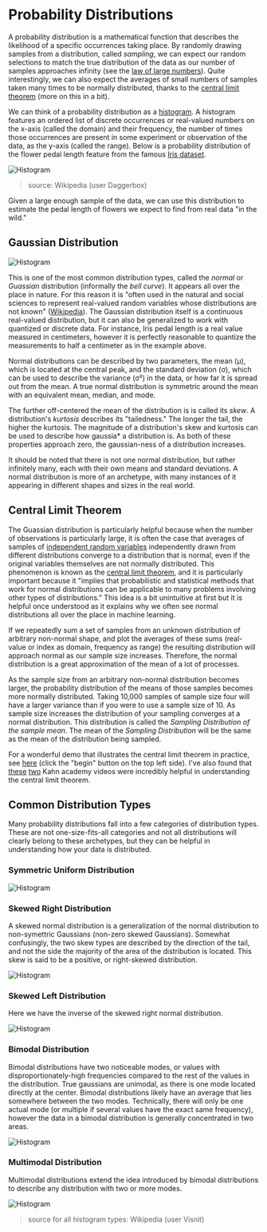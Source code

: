 # Probability Distributions

A probability distribution is a mathematical function that describes the likelihood of a specific occurrences taking place. By randomly drawing samples from a distribution, called *sampling*, we can expect our random selections to match the true distribution of the data as our number of samples approaches infinity (see the [law of large numbers](https://en.wikipedia.org/wiki/Law_of_large_numbers)). Quite interestingly, we can also  expect the averages of small numbers of samples taken many times to be normally distributed, thanks to the [central limit theorem](#central-limit-theorem) (more on this in a bit).

We can think of a probability distribution as a [histogram](https://en.wikipedia.org/wiki/Histogram). A histogram features an ordered list of discrete occurrences or real-valued numbers on the x-axis (called the domain) and their frequency, the number of times those occurrences are present in some experiment or observation of the data, as the y-axis (called the range). Below is a probability distribution of the flower pedal length feature from the famous [Iris dataset](https://en.wikipedia.org/wiki/Iris_flower_data_set). 

![Histogram](images/histogram.png)
> source: Wikipedia (user Daggerbox)

Given a large enough sample of the data, we can use this distribution to estimate the pedal length of flowers we expect to find from real data "in the wild."

## Gaussian Distribution

![Histogram](images/histogram-symmetric.png)

This is one of the most common distribution types, called the *normal* or *Guassian* distribution (informally the *bell curve*). It appears all over the place in nature. For this reason it is "often used in the natural and social sciences to represent real-valued random variables whose distributions are not known" ([Wikipedia](https://en.wikipedia.org/wiki/Normal_distribution)). The Gaussian distribution itself is a continuous real-valued distribution, but it can also be generalized to work with quantized or discrete data. For instance, Iris pedal length is a real value measured in centimeters, however it is perfectly reasonable to quantize the measurements to half a centimeter as in the example above.

Normal distributions can be described by two parameters, the mean (μ), which is located at the central peak, and the standard deviation (σ), which can be used to describe the variance (σ²) in the data, or how far it is spread out from the mean. A true normal distribution is symmetric around the mean with an equivalent mean, median, and mode.

The further off-centered the mean of the distribution is is called its *skew*. A distribution's *kurtosis* describes its "tailedness." The longer the tail, the higher the kurtosis. The magnitude of a distribution's skew and kurtosis can be used to describe how gaussia* a distribution is. As both of these properties approach zero, the gaussian-ness of a distribution increases.

It should be noted that there is not one normal distribution, but rather infinitely many, each with their own means and standard deviations. A normal distribution is more of an archetype, with many instances of it appearing in different shapes and sizes in the real world.

## Central Limit Theorem

The Guassian distribution is particularly helpful because when the number of observations is particularly large, it is often the case that averages of samples of [independent random variables](https://en.wikipedia.org/wiki/Independence_(probability_theory)) independently drawn from different distributions converge to a distribution that is normal, even if the original variables themselves are not normally distributed. This phenomenon is known as the [central limit theorem](https://en.wikipedia.org/wiki/Central_limit_theorem), and it is particularly important because it "implies that probabilistic and statistical methods that work for normal distributions can be applicable to many problems involving other types of distributions." This idea is a bit unintuitive at first but it is helpful once understood as it explains why we often see normal distributions all over the place in machine learning.

If we repeatedly sum a set of samples from an unknown distribution of arbitrary non-normal shape, and plot the averages of these sums (real-value or index as domain, frequency as range) the resulting distribution will approach normal as our sample size increases. Therefore, the normal distribution is a great approximation of the mean of a lot of processes.

As the sample size from an arbitrary non-normal distribution becomes larger, the probability distribution of the means of those samples becomes more normally distributed. Taking 10,000 samples of sample size four will have a larger variance than if you were to use a sample size of 10. As sample size increases the distribution of your sampling converges at a normal distribution. This distribution is called the *Sampling Distribution of the sample mean*. The mean of the *Sampling Distribution* will be the same as the mean of the distribution being sampled.

For a wonderful demo that illustrates the central limit theorem in practice, see [here](http://onlinestatbook.com/stat_sim/sampling_dist/index.html) (click the "begin" button on the top left side). I've also found that [these](https://www.youtube.com/watch?v=JNm3M9cqWyc) [two](https://www.youtube.com/watch?v=FXZ2O1Lv-KE) Kahn academy videos were incredibly helpful in understanding the central limit theorem. 

## Common Distribution Types

Many probability distributions fall into a few categories of distribution types. These are not one-size-fits-all categories and not all distributions will clearly belong to these archetypes, but they can be helpful in understanding how your data is distributed. 

### Symmetric Uniform Distribution

![Histogram](images/histogram-uniform-symmetric.png)

### Skewed Right Distribution

A skewed normal distribution is a generalization of the normal distribution to non-symettric Gaussians (non-zero skewed Gaussians). Somewhat confusingly, the two skew types are described by the direction of the tail, and not the side the majority of the area of the distribution is located. This skew is said to be a positive, or right-skewed distribution.

![Histogram](images/histogram-skewed-right.png)

### Skewed Left Distribution

Here we have the inverse of the skewed right normal distribution.

![Histogram](images/histogram-skewed-left.png)

### Bimodal Distribution

Bimodal distributions have two noticeable modes, or values with disproportionately-high frequencies compared to the rest of the values in the distribution. True gaussians are unimodal, as there is one mode located directly at the center. Bimodal distributions likely have an average that lies somewhere between the two modes. Technically, there will only be one actual mode (or multiple if several values have the exact same frequency), however the data in a bimodal distribution is generally concentrated in two areas.

![Histogram](images/histogram-bimodal.png)

### Multimodal Distribution

Multimodal distributions extend the idea introduced by bimodal distributions to describe any distribution with two or more modes. 

![Histogram](images/histogram-multimodal.png)

> source for all histogram types: Wikipedia (user Visnit)
